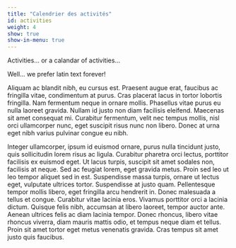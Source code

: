 ```yaml
---
title: "Calendrier des activités"
id: activities
weight: 4
show: true
show-in-menu: true
---
```

Activities... or a calandar of activities...

Well... we prefer latin text forever!

Aliquam ac blandit nibh, eu cursus est. Praesent augue erat, faucibus ac fringilla vitae, condimentum at purus. Cras placerat lacus in tortor lobortis fringilla. Nam fermentum neque in ornare mollis. Phasellus vitae purus eu nulla laoreet gravida. Nullam id justo non diam facilisis eleifend. Maecenas sit amet consequat mi. Curabitur fermentum, velit nec tempus mollis, nisl orci ullamcorper nunc, eget suscipit risus nunc non libero. Donec at urna eget nibh varius pulvinar congue eu nibh.

Integer ullamcorper, ipsum id euismod ornare, purus nulla tincidunt justo, quis sollicitudin lorem risus ac ligula. Curabitur pharetra orci lectus, porttitor facilisis ex euismod eget. Ut lacus turpis, suscipit sit amet sodales non, facilisis at neque. Sed ac feugiat lorem, eget gravida metus. Proin sed leo ut leo tempor aliquet sed in est. Suspendisse massa turpis, ornare ut lectus eget, vulputate ultrices tortor. Suspendisse at justo quam. Pellentesque tempor mollis libero, eget fringilla arcu hendrerit in. Donec malesuada a tellus et congue. Curabitur vitae lacinia eros. Vivamus porttitor orci a lacinia dictum. Quisque felis nibh, accumsan at libero laoreet, tempor auctor ante. Aenean ultrices felis ac diam lacinia tempor. Donec rhoncus, libero vitae rhoncus viverra, diam mauris mattis odio, et tempus neque diam et tellus. Proin sit amet tortor eget metus venenatis gravida. Cras tempus sit amet justo quis faucibus.
